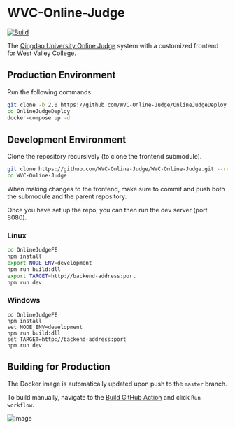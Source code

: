 # WVC-Online-Judge

[![Build](https://github.com/WVC-Online-Judge/WVC-Online-Judge/actions/workflows/build.yaml/badge.svg)](https://github.com/WVC-Online-Judge/WVC-Online-Judge/actions/workflows/build.yaml)

The [Qingdao University Online Judge](https://github.com/QingdaoU/OnlineJudge) system with a customized frontend for West Valley College.

## Production Environment

Run the following commands:

```bash
git clone -b 2.0 https://github.com/WVC-Online-Judge/OnlineJudgeDeploy.git
cd OnlineJudgeDeploy
docker-compose up -d
```

## Development Environment

Clone the repository recursively (to clone the frontend submodule).

```bash
git clone https://github.com/WVC-Online-Judge/WVC-Online-Judge.git --recursive
cd WVC-Online-Judge
```

When making changes to the frontend, make sure to commit and push both the submodule and the parent repository.

Once you have set up the repo, you can then run the dev server (port 8080).

### Linux

```bash
cd OnlineJudgeFE
npm install
export NODE_ENV=development 
npm run build:dll
export TARGET=http://backend-address:port
npm run dev
```
### Windows

```batch
cd OnlineJudgeFE
npm install
set NODE_ENV=development 
npm run build:dll
set TARGET=http://backend-address:port
npm run dev
```

## Building for Production

The Docker image is automatically updated upon push to the `master` branch.

To build manually, navigate to the [Build GitHub Action](https://github.com/WVC-Online-Judge/WVC-Online-Judge/actions/workflows/build.yaml) and click `Run workflow`.

![image](https://user-images.githubusercontent.com/38841491/121101011-d0ba3300-c7af-11eb-871f-9640235081bd.png)

